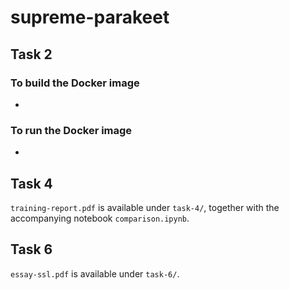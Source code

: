 # supreme-parakeet

## Task 2
### To build the Docker image
-
### To run the Docker image
-

## Task 4
```training-report.pdf``` is available under ```task-4/```, together with the accompanying notebook ```comparison.ipynb```.

## Task 6
```essay-ssl.pdf``` is available under ```task-6/```.

